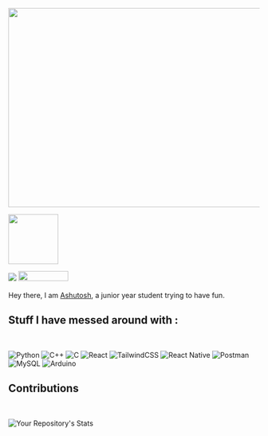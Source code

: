 <p align = "center">
<img src= "https://user-images.githubusercontent.com/93096256/234623048-a651abd4-4bef-4737-9b2e-9fd73f338106.png" width="600" height="400">
  <p align = "left">
    <img src = "https://user-images.githubusercontent.com/93096256/234666760-78fd3b30-59f8-4389-894b-4ce9f0feea9b.gif" width = "100" height = "100">
    </p>
</p>

![](https://komarev.com/ghpvc/?username=coldn00dles&color=a020f0)
<a href = "https://www.linkedin.com/in/ashutoshbandooni"><img src = "https://img.shields.io/badge/LinkedIn-0077B5?style=for-the-badge&logo=linkedin&logoColor=white" height = 20 width = 100></a>
<br><br>
Hey there, I am [Ashutosh](https://github.com/coldn00dles), a junior year student trying to have fun.
<br>

## Stuff I have messed around with : 

<!--
<p align="left">
    <a href="https:/python.org" target="_blank"> <img src="https://upload.wikimedia.org/wikipedia/commons/thumb/c/c3/Python-logo-notext.svg/1869px-Python-logo-notext.svg.png" alt="py" width="50" height="50"/>
    <a href="https://www.iso.org/standard/74528.html" target="_blank"> <img src="https://upload.wikimedia.org/wikipedia/commons/1/19/C_Logo.png" alt="C" width="50" height="50"/>
      <a href="https://react.dev/" target="_blank"> <img src="https://cdn.worldvectorlogo.com/logos/react-2.svg" alt="React" width="50" height="50"/>
      <a href="https://reactnative.dev/" target="_blank"> <img src="https://upload.wikimedia.org/wikipedia/commons/a/a7/React-icon.svg" alt="React" width="50" height="50"/>
</p> -->
<br>

![Python](https://img.shields.io/badge/python-3670A0?style=for-the-badge&logo=python&logoColor=ffdd54)
![C++](https://img.shields.io/badge/c++-%2300599C.svg?style=for-the-badge&logo=c%2B%2B&logoColor=red)
![C](https://img.shields.io/badge/c-%2300599C.svg?style=for-the-badge&logo=c&logoColor=yellow)
![React](https://img.shields.io/badge/react-%2320232a.svg?style=for-the-badge&logo=react&logoColor=green)
![TailwindCSS](https://img.shields.io/badge/tailwindcss-%2338B2AC.svg?style=for-the-badge&logo=tailwind-css&logoColor=white)
![React Native](https://img.shields.io/badge/react_native-%2320232a.svg?style=for-the-badge&logo=react&logoColor=purple)
![Postman](https://img.shields.io/badge/Postman-FF6C37?style=for-the-badge&logo=postman&logoColor=white)
![MySQL](https://img.shields.io/badge/mysql-%2300f.svg?style=for-the-badge&logo=mysql&logoColor=white)
![Arduino](https://img.shields.io/badge/-Arduino-00979D?style=for-the-badge&logo=Arduino&logoColor=white)

<!--Thanks for making it till here, here's a smol gift :D 

https://user-images.githubusercontent.com/93096256/231954239-426a7e2d-0c83-4c6f-810d-8ef75297e477.mp4 -->

## Contributions

<br> 

![Your Repository's Stats](https://github-readme-stats.vercel.app/api?username=coldn00dles&show_icons=true)
